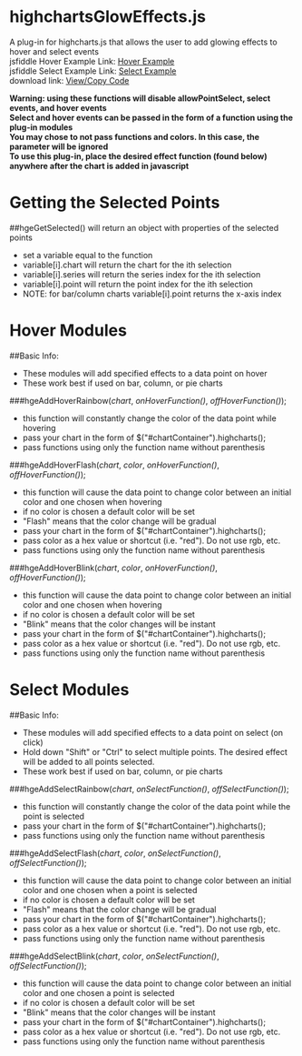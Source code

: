 # highchartsGlowEffects.js  
A plug-in for highcharts.js that allows the user to add glowing effects to hover and select events  
jsfiddle Hover Example Link:  [Hover Example](https://jsfiddle.net/BrandenKeck/h4do9cqy/2/)  
jsfiddle Select Example Link:  [Select Example](https://jsfiddle.net/BrandenKeck/8d3fw2bp/3/)  
download link:  [View/Copy Code](http://www.brandenkeck.com/res/downloads/highchartsGlowEffects.js)  
  
**Warning: using these functions will disable allowPointSelect, select events, and hover events**  
**Select and hover events can be passed in the form of a function using the plug-in modules**  
**You may chose to not pass functions and colors.  In this case, the parameter will be ignored**  
**To use this plug-in, place the desired effect function (found below) anywhere after the chart is added in javascript**  

# Getting the Selected Points  
##hgeGetSelected() will return an object with properties of the selected points
+ set a variable equal to the function
+ variable[i].chart will return the chart for the ith selection
+ variable[i].series will return the series index for the ith selection
+ variable[i].point will return the point index for the ith selection
+ NOTE: for bar/column charts variable[i].point returns the x-axis index
  
# Hover Modules  

##Basic Info:  
+ These modules will add specified effects to a data point on hover
+ These work best if used on bar, column, or pie charts
  
###hgeAddHoverRainbow(*chart*, *onHoverFunction()*, *offHoverFunction()*);  
+ this function will constantly change the color of the data point while hovering
+ pass your chart in the form of $("#chartContainer").highcharts();  
+ pass functions using only the function name without parenthesis
  
###hgeAddHoverFlash(*chart*, *color*, *onHoverFunction()*, *offHoverFunction()*);  
+ this function will cause the data point to change color between an initial color and one chosen when hovering
+ if no color is chosen a default color will be set
+ "Flash" means that the color change will be gradual
+ pass your chart in the form of $("#chartContainer").highcharts();  
+ pass color as a hex value or shortcut (i.e. "red").  Do not use rgb, etc.
+ pass functions using only the function name without parenthesis
  
###hgeAddHoverBlink(*chart*, *color*, *onHoverFunction()*, *offHoverFunction()*);  
+ this function will cause the data point to change color between an initial color and one chosen when hovering
+ if no color is chosen a default color will be set
+ "Blink" means that the color changes will be instant
+ pass your chart in the form of $("#chartContainer").highcharts();  
+ pass color as a hex value or shortcut (i.e. "red").  Do not use rgb, etc.
+ pass functions using only the function name without parenthesis
  
# Select Modules  

##Basic Info:  
+ These modules will add specified effects to a data point on select (on click)
+ Hold down "Shift" or "Ctrl" to select multiple points.  The desired effect will be added to all points selected.
+ These work best if used on bar, column, or pie charts
  
###hgeAddSelectRainbow(*chart*, *onSelectFunction()*, *offSelectFunction()*);  
+ this function will constantly change the color of the data point while the point is selected
+ pass your chart in the form of $("#chartContainer").highcharts();  
+ pass functions using only the function name without parenthesis
  
###hgeAddSelectFlash(*chart*, *color*, *onSelectFunction()*, *offSelectFunction()*);  
+ this function will cause the data point to change color between an initial color and one chosen when a point is selected
+ if no color is chosen a default color will be set
+ "Flash" means that the color change will be gradual
+ pass your chart in the form of $("#chartContainer").highcharts();  
+ pass color as a hex value or shortcut (i.e. "red").  Do not use rgb, etc.
+ pass functions using only the function name without parenthesis
  
###hgeAddSelectBlink(*chart*, *color*, *onSelectFunction()*, *offSelectFunction()*);  
+ this function will cause the data point to change color between an initial color and one chosen a point is selected
+ if no color is chosen a default color will be set
+ "Blink" means that the color changes will be instant
+ pass your chart in the form of $("#chartContainer").highcharts();  
+ pass color as a hex value or shortcut (i.e. "red").  Do not use rgb, etc.
+ pass functions using only the function name without parenthesis
